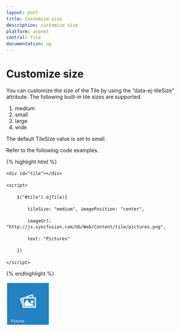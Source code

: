 ```yaml
---
layout: post
title: Customize-size
description: customize size
platform: aspnet
control: Tile
documentation: ug
---
```


# Customize size

You can customize the size of the Tile by using the “data-ej-tileSize” attribute. The following built-in tile sizes are supported.

1. medium
2. small
3. large
4. wide

The default TileSize value is set to small.

Refer to the following code examples.

{% highlight html %}



    <div id="tile"></div>

    <script>

        $("#tile").ejTile({

            tileSize: "medium", imagePosition: "center",

            imageUrl: "http://js.syncfusion.com/UG/Web/Content/tile/pictures.png",

            text: "Pictures"

        })

    </script>	



{% endhighlight %}

![](Customize-size_images/Customize-size_img1.png)




